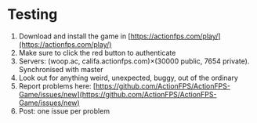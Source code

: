 # Testing

1. Download and install the game in [https://actionfps.com/play/](https://actionfps.com/play/)
2. Make sure to click the red button to authenticate
3. Servers: \(woop.ac, califa.actionfps.com\)×\(30000 public, 7654 private\). Synchronised with master
4. Look out for anything weird, unexpected, buggy, out of the ordinary
5. Report problems here: [https://github.com/ActionFPS/ActionFPS-Game/issues/new](https://github.com/ActionFPS/ActionFPS-Game/issues/new)
6. Post: one issue per problem



